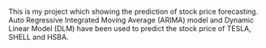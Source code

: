 This is my project which showing the prediction of stock price forecasting. Auto Regressive Integrated Moving Average (ARIMA) model and Dynamic Linear Model (DLM) have been used to predict the stock price of TESLA, SHELL and HSBA.
